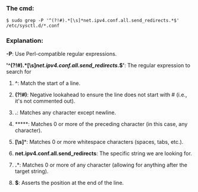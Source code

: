 ### The cmd:
    $ sudo grep -P '^(?!#).*[\s]*net.ipv4.conf.all.send_redirects.*$' /etc/sysctl.d/*.conf

### Explanation:
**-P**: Use Perl-compatible regular expressions.

**'^(?!#).*[\s]*net.ipv4.conf.all.send_redirects.*$'**: The regular expression to search for

1. **^**: Match the start of a line.

2. **(?!#)**: Negative lookahead to ensure the line does not start with # (i.e., it's not commented out).

3. **.**: Matches any character except newline.

4. *****: Matches 0 or more of the preceding character (in this case, any character).

5. **[\s]***: Matches 0 or more whitespace characters (spaces, tabs, etc.).

6. **net.ipv4.conf.all.send_redirects**: The specific string we are looking for.

7. **.***: Matches 0 or more of any character (allowing for anything after the target string).

8. **$**: Asserts the position at the end of the line.
